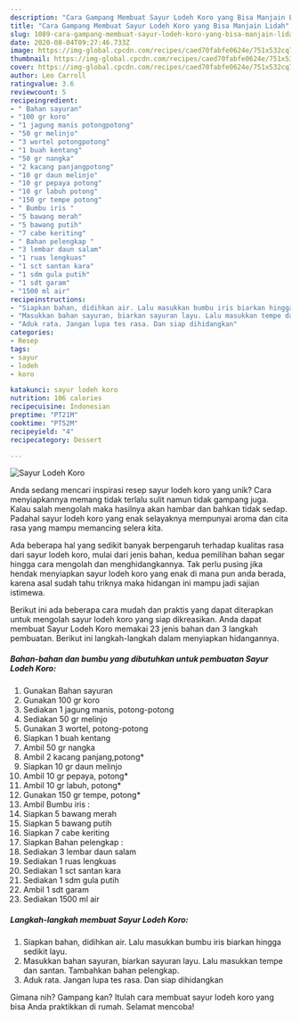 ```yaml
---
description: "Cara Gampang Membuat Sayur Lodeh Koro yang Bisa Manjain Lidah"
title: "Cara Gampang Membuat Sayur Lodeh Koro yang Bisa Manjain Lidah"
slug: 1089-cara-gampang-membuat-sayur-lodeh-koro-yang-bisa-manjain-lidah
date: 2020-08-04T09:27:46.733Z
image: https://img-global.cpcdn.com/recipes/caed70fabfe0624e/751x532cq70/sayur-lodeh-koro-foto-resep-utama.jpg
thumbnail: https://img-global.cpcdn.com/recipes/caed70fabfe0624e/751x532cq70/sayur-lodeh-koro-foto-resep-utama.jpg
cover: https://img-global.cpcdn.com/recipes/caed70fabfe0624e/751x532cq70/sayur-lodeh-koro-foto-resep-utama.jpg
author: Leo Carroll
ratingvalue: 3.6
reviewcount: 5
recipeingredient:
- " Bahan sayuran"
- "100 gr koro"
- "1 jagung manis potongpotong"
- "50 gr melinjo"
- "3 wortel potongpotong"
- "1 buah kentang"
- "50 gr nangka"
- "2 kacang panjangpotong"
- "10 gr daun melinjo"
- "10 gr pepaya potong"
- "10 gr labuh potong"
- "150 gr tempe potong"
- " Bumbu iris "
- "5 bawang merah"
- "5 bawang putih"
- "7 cabe keriting"
- " Bahan pelengkap "
- "3 lembar daun salam"
- "1 ruas lengkuas"
- "1 sct santan kara"
- "1 sdm gula putih"
- "1 sdt garam"
- "1500 ml air"
recipeinstructions:
- "Siapkan bahan, didihkan air. Lalu masukkan bumbu iris biarkan hingga sedikit layu."
- "Masukkan bahan sayuran, biarkan sayuran layu. Lalu masukkan tempe dan santan. Tambahkan bahan pelengkap."
- "Aduk rata. Jangan lupa tes rasa. Dan siap dihidangkan"
categories:
- Resep
tags:
- sayur
- lodeh
- koro

katakunci: sayur lodeh koro 
nutrition: 106 calories
recipecuisine: Indonesian
preptime: "PT21M"
cooktime: "PT52M"
recipeyield: "4"
recipecategory: Dessert

---
```



![Sayur Lodeh Koro](https://img-global.cpcdn.com/recipes/caed70fabfe0624e/751x532cq70/sayur-lodeh-koro-foto-resep-utama.jpg)

Anda sedang mencari inspirasi resep sayur lodeh koro yang unik? Cara menyiapkannya memang tidak terlalu sulit namun tidak gampang juga. Kalau salah mengolah maka hasilnya akan hambar dan bahkan tidak sedap. Padahal sayur lodeh koro yang enak selayaknya mempunyai aroma dan cita rasa yang mampu memancing selera kita.



Ada beberapa hal yang sedikit banyak berpengaruh terhadap kualitas rasa dari sayur lodeh koro, mulai dari jenis bahan, kedua pemilihan bahan segar hingga cara mengolah dan menghidangkannya. Tak perlu pusing jika hendak menyiapkan sayur lodeh koro yang enak di mana pun anda berada, karena asal sudah tahu triknya maka hidangan ini mampu jadi sajian istimewa.


Berikut ini ada beberapa cara mudah dan praktis yang dapat diterapkan untuk mengolah sayur lodeh koro yang siap dikreasikan. Anda dapat membuat Sayur Lodeh Koro memakai 23 jenis bahan dan 3 langkah pembuatan. Berikut ini langkah-langkah dalam menyiapkan hidangannya.

<!--inarticleads1-->

##### Bahan-bahan dan bumbu yang dibutuhkan untuk pembuatan Sayur Lodeh Koro:

1. Gunakan  Bahan sayuran
1. Gunakan 100 gr koro
1. Sediakan 1 jagung manis, potong-potong
1. Sediakan 50 gr melinjo
1. Gunakan 3 wortel, potong-potong
1. Siapkan 1 buah kentang
1. Ambil 50 gr nangka
1. Ambil 2 kacang panjang,potong*
1. Siapkan 10 gr daun melinjo
1. Ambil 10 gr pepaya, potong*
1. Ambil 10 gr labuh, potong*
1. Gunakan 150 gr tempe, potong*
1. Ambil  Bumbu iris :
1. Siapkan 5 bawang merah
1. Siapkan 5 bawang putih
1. Siapkan 7 cabe keriting
1. Siapkan  Bahan pelengkap :
1. Sediakan 3 lembar daun salam
1. Sediakan 1 ruas lengkuas
1. Sediakan 1 sct santan kara
1. Sediakan 1 sdm gula putih
1. Ambil 1 sdt garam
1. Sediakan 1500 ml air




<!--inarticleads2-->

##### Langkah-langkah membuat Sayur Lodeh Koro:

1. Siapkan bahan, didihkan air. Lalu masukkan bumbu iris biarkan hingga sedikit layu.
1. Masukkan bahan sayuran, biarkan sayuran layu. Lalu masukkan tempe dan santan. Tambahkan bahan pelengkap.
1. Aduk rata. Jangan lupa tes rasa. Dan siap dihidangkan




Gimana nih? Gampang kan? Itulah cara membuat sayur lodeh koro yang bisa Anda praktikkan di rumah. Selamat mencoba!
